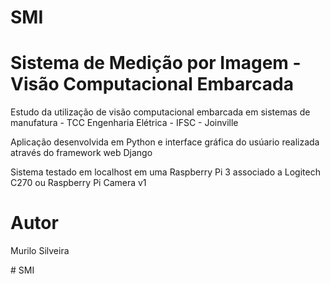 # SMI
<h1>Sistema de Medição por Imagem - Visão Computacional Embarcada</h1>
<p>Estudo da utilização de visão computacional embarcada em sistemas de manufatura - TCC Engenharia Elétrica - IFSC - Joinville</p>
<p>Aplicação desenvolvida em Python e interface gráfica do usúario realizada através do framework web Django</p>
<p>Sistema testado em localhost em uma Raspberry Pi 3 associado a Logitech C270 ou Raspberry Pi Camera v1</p>
<h1>Autor</h1>
<p>Murilo Silveira</p># SMI
